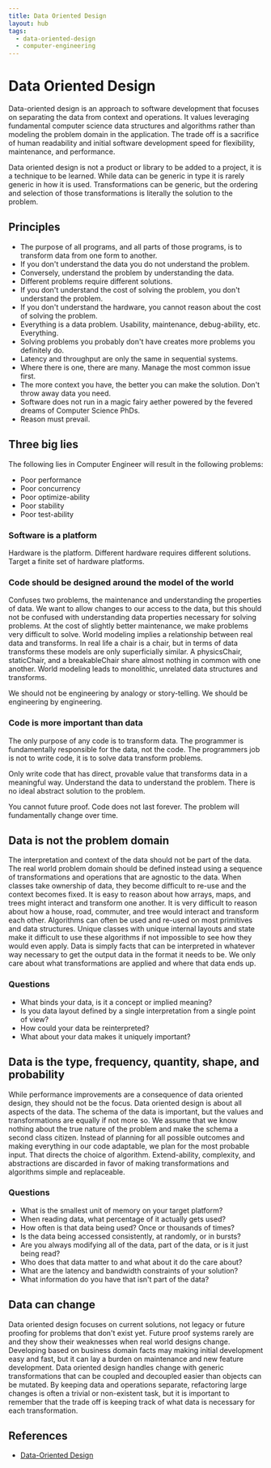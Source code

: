 ```yaml
---
title: Data Oriented Design
layout: hub
tags:
  - data-oriented-design
  - computer-engineering
---
```


# Data Oriented Design

Data-oriented design is an approach to software development that focuses on
separating the data from context and operations. It values leveraging
fundamental computer science data structures and algorithms rather than modeling
the problem domain in the application. The trade off is a sacrifice of human
readability and initial software development speed for flexibility, maintenance,
and performance.

Data oriented design is not a product or library to be added to a project, it is
a technique to be learned. While data can be generic in type it is rarely
generic in how it is used. Transformations can be generic, but the ordering and
selection of those transformations is literally the solution to the problem.

## Principles

- The purpose of all programs, and all parts of those programs, is to transform
  data from one form to another.
- If you don't understand the data you do not understand the problem.
- Conversely, understand the problem by understanding the data.
- Different problems require different solutions.
- If you don't understand the cost of solving the problem, you don't understand
  the problem.
- If you don't understand the hardware, you cannot reason about the cost of
  solving the problem.
- Everything is a data problem. Usability, maintenance, debug-ability, etc.
  Everything.
- Solving problems you probably don't have creates more problems you definitely
  do.
- Latency and throughput are only the same in sequential systems.
- Where there is one, there are many. Manage the most common issue first.
- The more context you have, the better you can make the solution. Don't throw
  away data you need.
- Software does not run in a magic fairy aether powered by the fevered dreams of
  Computer Science PhDs.
- Reason must prevail.

## Three big lies

The following lies in Computer Engineer will result in the following problems:

- Poor performance
- Poor concurrency
- Poor optimize-ability
- Poor stability
- Poor test-ability

### Software is a platform

Hardware is the platform. Different hardware requires different solutions.
Target a finite set of hardware platforms.

### Code should be designed around the model of the world

Confuses two problems, the maintenance and understanding the properties of data.
We want to allow changes to our access to the data, but this should not be
confused with understanding data properties necessary for solving problems. At
the cost of slightly better maintenance, we make problems very difficult to
solve. World modeling implies a relationship between real data and transforms.
In real life a chair is a chair, but in terms of data transforms these models
are only superficially similar. A physicsChair, staticChair, and a
breakableChair share almost nothing in common with one another. World modeling
leads to monolithic, unrelated data structures and transforms.

We should not be engineering by analogy or story-telling. We should be
engineering by engineering.

### Code is more important than data

The only purpose of any code is to transform data. The programmer is
fundamentally responsible for the data, not the code. The programmers job is not
to write code, it is to solve data transform problems.

Only write code that has direct, provable value that transforms data in
a meaningful way. Understand the data to understand the problem. There is no
ideal abstract solution to the problem.

You cannot future proof. Code does not last forever. The problem will
fundamentally change over time.

## Data is not the problem domain

The interpretation and context of the data should not be part of the data. The
real world problem domain should be defined instead using a sequence of
transformations and operations that are agnostic to the data. When classes take
ownership of data, they become difficult to re-use and the context becomes
fixed. It is easy to reason about how arrays, maps, and trees might interact and
transform one another. It is very difficult to reason about how a house, road,
commuter, and tree would interact and transform each other. Algorithms can often
be used and re-used on most primitives and data structures. Unique classes with
unique internal layouts and state make it difficult to use these algorithms if
not impossible to see how they would even apply. Data is simply facts that can
be interpreted in whatever way necessary to get the output data in the format it
needs to be. We only care about what transformations are applied and where that
data ends up.

### Questions

- What binds your data, is it a concept or implied meaning?
- Is you data layout defined by a single interpretation from a single point of
  view?
- How could your data be reinterpreted?
- What about your data makes it uniquely important?

## Data is the type, frequency, quantity, shape, and probability

While performance improvements are a consequence of data oriented design, they
should not be the focus. Data oriented design is about all aspects of the data.
The schema of the data is important, but the values and transformations are
equally if not more so. We assume that we know nothing about the true nature of
the problem and make the schema a second class citizen. Instead of planning for
all possible outcomes and making everything in our code adaptable, we plan for
the most probable input. That directs the choice of algorithm. Extend-ability,
complexity, and abstractions are discarded in favor of making transformations
and algorithms simple and replaceable.

### Questions

- What is the smallest unit of memory on your target platform?
- When reading data, what percentage of it actually gets used?
- How often is that data being used? Once or thousands of times?
- Is the data being accessed consistently, at randomly, or in bursts?
- Are you always modifying all of the data, part of the data, or is it just
  being read?
- Who does that data matter to and what about it do the care about?
- What are the latency and bandwidth constraints of your solution?
- What information do you have that isn't part of the data?

## Data can change

Data oriented design focuses on current solutions, not legacy or future proofing
for problems that don't exist yet. Future proof systems rarely are and they show
their weaknesses when real world designs change. Developing based on business
domain facts may making initial development easy and fast, but it can lay a
burden on maintenance and new feature development. Data oriented design handles
change with generic transformations that can be coupled and decoupled easier
than objects can be mutated. By keeping data and operations separate,
refactoring large changes is often a trivial or non-existent task, but it is
important to remember that the trade off is keeping track of what data is
necessary for each transformation.

## References

- [Data-Oriented Design](/reference/Data-Oriented-Design)
